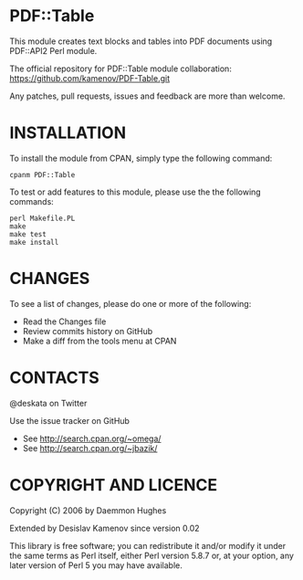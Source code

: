 PDF::Table
==========

This module creates text blocks and tables into PDF documents using PDF::API2 Perl module.

The official repository for PDF::Table module collaboration:
https://github.com/kamenov/PDF-Table.git

Any patches, pull requests, issues and feedback are more than welcome.

INSTALLATION
============
To install the module from CPAN, simply type the following command:

```
cpanm PDF::Table
```

To test or add features to this module, please use the the following commands:

```
perl Makefile.PL
make
make test
make install
```

CHANGES
=======
To see a list of changes, please do one or more of the following:
- Read the Changes file
- Review commits history on GitHub
- Make a diff from the tools menu at CPAN

CONTACTS 
========
@deskata on Twitter 

Use the issue tracker on GitHub
- See http://search.cpan.org/~omega/
- See http://search.cpan.org/~jbazik/

COPYRIGHT AND LICENCE
=====================
Copyright (C) 2006 by Daemmon Hughes

Extended by Desislav Kamenov since version 0.02

This library is free software; you can redistribute it and/or modify
it under the same terms as Perl itself, either Perl version 5.8.7 or,
at your option, any later version of Perl 5 you may have available.
